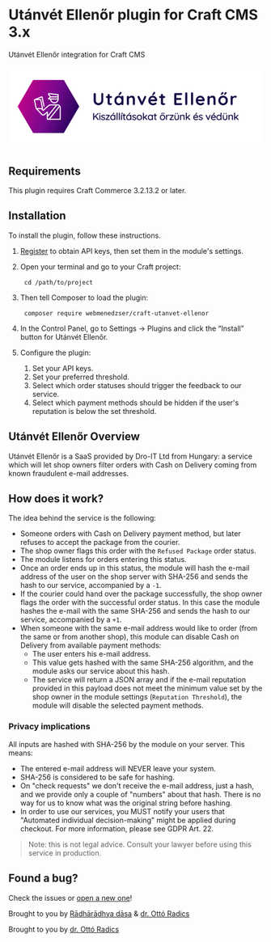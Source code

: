 # Utánvét Ellenőr plugin for Craft CMS 3.x

Utánvét Ellenőr integration for Craft CMS

![Screenshot](resources/img/plugin-logo.png)

## Requirements

This plugin requires Craft Commerce 3.2.13.2 or later.

## Installation

To install the plugin, follow these instructions.

1. [Register](https://utanvet-ellenor.hu/register) to obtain API keys, then set them in the module's settings.

2. Open your terminal and go to your Craft project:

        cd /path/to/project

3. Then tell Composer to load the plugin:

        composer require webmenedzser/craft-utanvet-ellenor

4. In the Control Panel, go to Settings → Plugins and click the “Install” button for Utánvét Ellenőr.

5. Configure the plugin:
    1. Set your API keys.
    2. Set your preferred threshold.
    3. Select which order statuses should trigger the feedback to our service.
    4. Select which payment methods should be hidden if the user's reputation is below the set threshold.

## Utánvét Ellenőr Overview

Utánvét Ellenőr is a SaaS provided by Dro-IT Ltd from Hungary: a service which will let shop owners filter orders with Cash on Delivery coming from known fraudulent e-mail addresses.

## How does it work?

The idea behind the service is the following:
* Someone orders with Cash on Delivery payment method, but later refuses to accept the package from the courier.
* The shop owner flags this order with the `Refused Package` order status.
* The module listens for orders entering this status.
* Once an order ends up in this status, the module will hash the e-mail address of the user on the shop server with SHA-256 and sends the hash to our service, accompanied by a `-1`.
* If the courier could hand over the package successfully, the shop owner flags the order with the successful order status. In this case the module hashes the e-mail with the same SHA-256 and sends the hash to our service, accompanied by a `+1`.
* When someone with the same e-mail address would like to order (from the same or from another shop), this module can disable Cash on Delivery from available payment methods:
    * The user enters his e-mail address.
    * This value gets hashed with the same SHA-256 algorithm, and the module asks our service about this hash.
    * The service will return a JSON array and if the e-mail reputation provided in this payload does not meet the minimum value set by the shop owner in the module settings (`Reputation Threshold`), the module will disable the selected payment methods.

### Privacy implications

All inputs are hashed with SHA-256 by the module on your server. This means:
* The entered e-mail address will NEVER leave your system.
* SHA-256 is considered to be safe for hashing.
* On "check requests" we don't receive the e-mail address, just a hash, and we provide only a couple of "numbers" about that hash. There is no way for us to know what was the original string before hashing.
* In order to use our services, you MUST notify your users that "Automated individual decision-making" might be applied during checkout. For more information, please see GDPR Art. 22.

> Note: this is not legal advice. Consult your lawyer before using this service in production.

## Found a bug?

Check the issues or [open a new one](https://github.com/rrd108/ps-utanvet-ellenor/issues)!

Brought to you by [Rādhārādhya dāsa](https://webmania.cc/) & [dr. Ottó Radics](https://www.webmenedzser.hu)

    
Brought to you by [dr. Ottó Radics](https://www.webmenedzser.hu)
